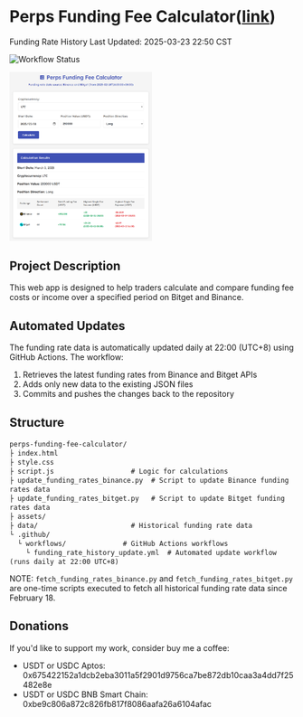 # Perps Funding Fee Calculator([link](https://btxlithium.github.io/perps-funding-fee-calculator/))
 
<!-- LAST_UPDATED -->Funding Rate History Last Updated: 2025-03-23 22:50 CST<!-- /LAST_UPDATED -->

![Workflow Status](https://github.com/btxLithium/perps-funding-fee-calculator/actions/workflows/funding_rate_history_update.yml/badge.svg)


<img src="assets/screenshot.png" alt="Funding Fee Calculator Screenshot" width="50%">


## Project Description

This web app is designed to help traders calculate and compare funding fee costs or income over a specified period on Bitget and Binance.

## Automated Updates

The funding rate data is automatically updated daily at 22:00 (UTC+8) using GitHub Actions. The workflow:
1. Retrieves the latest funding rates from Binance and Bitget APIs
2. Adds only new data to the existing JSON files
3. Commits and pushes the changes back to the repository

## Structure

```
perps-funding-fee-calculator/
├ index.html                  
├ style.css                   
├ script.js                   # Logic for calculations
├ update_funding_rates_binance.py  # Script to update Binance funding rates data
├ update_funding_rates_bitget.py   # Script to update Bitget funding rates data
├ assets/                     
├ data/                       # Historical funding rate data
└ .github/
  └ workflows/              # GitHub Actions workflows
    └ funding_rate_history_update.yml  # Automated update workflow (runs daily at 22:00 UTC+8)
```

NOTE: `fetch_funding_rates_binance.py` and `fetch_funding_rates_bitget.py` are one-time scripts executed to fetch all historical funding rate data since February 18. 



## Donations

If you'd like to support my work, consider buy me a coffee:

- USDT or USDC Aptos:  
0x675422152a1dcb2eba3011a5f2901d9756ca7be872db10caa3a4dd7f25482e8e  
- USDT or USDC BNB Smart Chain:  
0xbe9c806a872c826fb817f8086aafa26a6104afac
